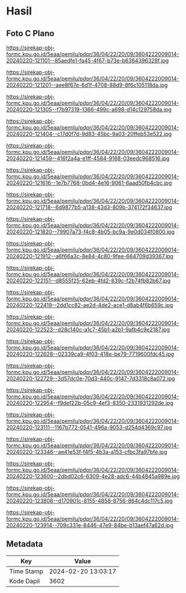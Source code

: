 # Hasil

## Foto C Plano

https://sirekap-obj-formc.kpu.go.id/5eaa/pemilu/pdpr/36/04/22/20/09/3604222009014-20240220-121101--85aedfe1-fa45-4f67-b73e-b6364396328f.jpg

https://sirekap-obj-formc.kpu.go.id/5eaa/pemilu/pdpr/36/04/22/20/09/3604222009014-20240220-121201--aee8f67e-6d1f-4708-88d9-8f6c105118da.jpg

https://sirekap-obj-formc.kpu.go.id/5eaa/pemilu/pdpr/36/04/22/20/09/3604222009014-20240220-121305--f7b97319-1366-499c-a698-d14c129758da.jpg

https://sirekap-obj-formc.kpu.go.id/5eaa/pemilu/pdpr/36/04/22/20/09/3604222009014-20240220-121404--c17d0f7d-9d83-45bc-9a03-20ffeb53e522.jpg

https://sirekap-obj-formc.kpu.go.id/5eaa/pemilu/pdpr/36/04/22/20/09/3604222009014-20240220-121459--416f2a4a-e1ff-4584-9168-03eedc968516.jpg

https://sirekap-obj-formc.kpu.go.id/5eaa/pemilu/pdpr/36/04/22/20/09/3604222009014-20240220-121616--1e7b7768-0bd4-4e16-9061-6aad50fb4cbc.jpg

https://sirekap-obj-formc.kpu.go.id/5eaa/pemilu/pdpr/36/04/22/20/09/3604222009014-20240220-121718--6d9877b5-a138-43d3-809b-374172f34637.jpg

https://sirekap-obj-formc.kpu.go.id/5eaa/pemilu/pdpr/36/04/22/20/09/3604222009014-20240220-121820--79907a73-f4c8-4b05-bc9a-9e0d034f0800.jpg

https://sirekap-obj-formc.kpu.go.id/5eaa/pemilu/pdpr/36/04/22/20/09/3604222009014-20240220-121912--a6f66a3c-8e84-4c80-9fee-664709d39367.jpg

https://sirekap-obj-formc.kpu.go.id/5eaa/pemilu/pdpr/36/04/22/20/09/3604222009014-20240220-122151--d8555f25-62eb-4fd2-839c-f2b74fb82b67.jpg

https://sirekap-obj-formc.kpu.go.id/5eaa/pemilu/pdpr/36/04/22/20/09/3604222009014-20240220-122419--2dd1cc82-ae2d-4de2-ace1-d8ab4f6b659c.jpg

https://sirekap-obj-formc.kpu.go.id/5eaa/pemilu/pdpr/36/04/22/20/09/3604222009014-20240220-122523--d28c140c-a1c7-45b1-a2b1-9afb4c9e2187.jpg

https://sirekap-obj-formc.kpu.go.id/5eaa/pemilu/pdpr/36/04/22/20/09/3604222009014-20240220-122628--02339ca9-4f03-418e-be79-7719600fdc45.jpg

https://sirekap-obj-formc.kpu.go.id/5eaa/pemilu/pdpr/36/04/22/20/09/3604222009014-20240220-122729--3d57dc0e-70d3-440c-9147-7d3318c8a072.jpg

https://sirekap-obj-formc.kpu.go.id/5eaa/pemilu/pdpr/36/04/22/20/09/3604222009014-20240220-122954--f9def22b-05c9-4ef3-8350-2331931292de.jpg

https://sirekap-obj-formc.kpu.go.id/5eaa/pemilu/pdpr/36/04/22/20/09/3604222009014-20240220-123111--1167b772-0541-496a-9053-d254d4369c97.jpg

https://sirekap-obj-formc.kpu.go.id/5eaa/pemilu/pdpr/36/04/22/20/09/3604222009014-20240220-123346--ae41e53f-f4f5-4b3a-a153-cfbc3fa97bfe.jpg

https://sirekap-obj-formc.kpu.go.id/5eaa/pemilu/pdpr/36/04/22/20/09/3604222009014-20240220-123600--2dbd02c6-6309-4e28-adc6-44b4845a989e.jpg

https://sirekap-obj-formc.kpu.go.id/5eaa/pemilu/pdpr/36/04/22/20/09/3604222009014-20240220-123808--d170901c-8155-4858-8756-864c4dc117c5.jpg

https://sirekap-obj-formc.kpu.go.id/5eaa/pemilu/pdpr/36/04/22/20/09/3604222009014-20240220-123914--709c331e-8446-47e9-84be-b13aef47a62d.jpg


## Metadata

| Key        | Value               |
| ---------- | ------------------- |
| Time Stamp | 2024-02-20 13:03:17 |
| Kode Dapil | 3602                |



